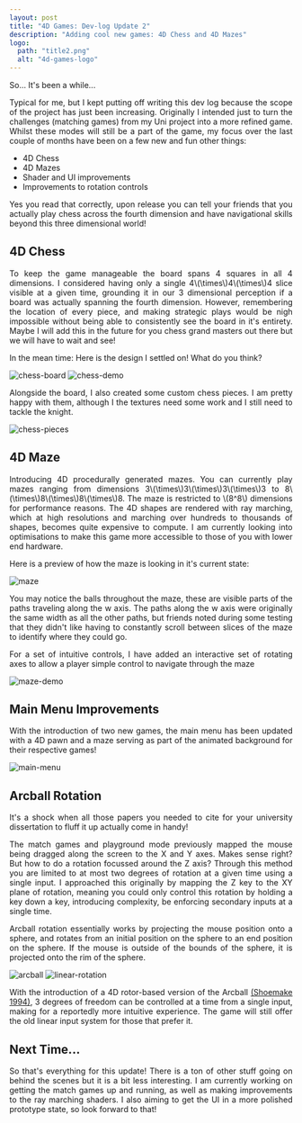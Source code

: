 ```yaml
---
layout: post
title: "4D Games: Dev-log Update 2"
description: "Adding cool new games: 4D Chess and 4D Mazes"
logo: 
  path: "title2.png"
  alt: "4d-games-logo"
---
```


<p style="text-align: justify">
So... It's been a while...
</p>

<p style="text-align: justify">
Typical for me, but I kept putting off writing this dev log because the scope of the project has just been increasing.
Originally I intended just to turn the challenges (matching games) from my Uni project into a more refined game. Whilst these modes will still be a part of the game, my focus over the last couple of months have been on a few new and fun other things:
</p>

 - 4D Chess
 - 4D Mazes
 - Shader and UI improvements
 - Improvements to rotation controls

<p style="text-align: justify">
Yes you read that correctly, upon release you can tell your friends that you actually play chess across the fourth dimension and have navigational skills beyond this three dimensional world!
</p>

## 4D Chess

<p style="text-align: justify">
To keep the game manageable the board spans 4 squares in all 4 dimensions. I considered having only a single 4\(\times\)4\(\times\)4 slice visible at a given time, grounding it in our 3 dimensional perception if a board was actually spanning the fourth dimension. However, remembering the location of every piece, and making strategic plays would be nigh impossible without being able to consistently see the board in it's entirety. Maybe I will add this in the future for you chess grand masters out there but we will have to wait and see!
</p>
<p style="text-align: justify">
In the mean time: Here is the design I settled on! What do you think?
</p>

<img src="{{ '/assets/devlog/chess_board.png' | absolute_url }} " alt="chess-board" style="max-width: 80%;margin-left: auto;margin-right: auto;"/>

<img src="{{ '/assets/devlog/chess_demo.gif' | absolute_url }} " alt="chess-demo" style="max-width: 80%;margin-left: auto;margin-right: auto;"/>

<p style="text-align: justify">
Alongside the board, I also created some custom chess pieces. I am pretty happy with them, although I the textures need some work and I still need to tackle the knight.
</p>

<img src="{{ '/assets/devlog/chess_pieces.png' | absolute_url }} " alt="chess-pieces" style="max-width: 80%;margin-left: auto;margin-right: auto;"/>

## 4D Maze

<p style="text-align: justify">
Introducing 4D procedurally generated mazes. You can currently play mazes ranging from dimensions 3\(\times\)3\(\times\)3\(\times\)3 to 8\(\times\)8\(\times\)8\(\times\)8. The maze is restricted to \(8^8\) dimensions for performance reasons. The 4D shapes are rendered with ray marching, which at high resolutions and marching over hundreds to thousands of shapes, becomes quite expensive to compute. I am currently looking into optimisations to make this game more accessible to those of you with lower end hardware.
</p>
<p style="text-align: justify">
Here is a preview of how the maze is looking in it's current state:
</p>

<img src="{{ '/assets/devlog/maze.png' | absolute_url }}" alt="maze" style="max-width: 80%;margin-left: auto;margin-right: auto;"/>

<p style="text-align: justify">
You may notice the balls throughout the maze, these are visible parts of the paths traveling along the w axis. The paths along the w axis were originally the same width as all the other paths, but friends noted during some testing that they didn't like having to constantly scroll between slices of the maze to identify where they could go.
</p>

<p style="text-align: justify">
For a set of intuitive controls, I have added an interactive set of rotating axes to allow a player simple control to navigate through the maze
</p>

<img src="{{ '/assets/devlog/maze_demo.gif' | absolute_url }}" alt="maze-demo" style="max-width: 80%;margin-left: auto;margin-right: auto;"/>

## Main Menu Improvements

<p style="text-align: justify">
With the introduction of two new games, the main menu has been updated with a 4D pawn and a maze serving as part of the animated background for their respective games!
</p>

<img src="{{ '/assets/devlog/main_menu.gif' | absolute_url }}" alt="main-menu" style="max-width: 80%;margin-left: auto;margin-right: auto;"/>

## Arcball Rotation

<p style="text-align: justify">
It's a shock when all those papers you needed to cite for your university dissertation to fluff it up actually come in handy!
</p>

<p style="text-align: justify">
The match games and playground mode previously mapped the mouse being dragged along the screen to the X and Y axes. Makes sense right? But how to do a rotation focussed around the Z axis? Through this method you are limited to at most two degrees of rotation at a given time using a single input. I approached this originally by mapping the Z key to the XY plane of rotation, meaning you could only control this rotation by holding a key down a key, introducing complexity, be enforcing secondary inputs at a single time.
</p>

<p style="text-align: justify">
Arcball rotation essentially works by projecting the mouse position onto a sphere, and rotates from an initial position on the sphere to an end position on the sphere.
If the mouse is outside of the bounds of the sphere, it is projected onto the rim of the sphere.
</p>

<img src="{{ '/assets/devlog/arcball.gif' | absolute_url }}" alt="arcball" style="max-width: 80%;margin-left: auto;margin-right: auto;"/>

<img src="{{ '/assets/devlog/linear_rotation.gif' | absolute_url }}" alt="linear-rotation" style="max-width: 80%;margin-left: auto;margin-right: auto;"/>

<p style="text-align: justify">
With the introduction of a 4D rotor-based version of the Arcball <a href="https://research.cs.wisc.edu/graphics/Courses/559-f2001/Examples/Gl3D/arcball-gems.pdf">(Shoemake 1994)</a>, 3 degrees of freedom can be controlled at a time from a single input, making for a reportedly more intuitive experience. The game will still offer the old linear input system for those that prefer it.
</p>

## Next Time...

<p style="text-align: justify">
So that's everything for this update! There is a ton of other stuff going on behind the scenes but it is a bit less interesting.
I am currently working on getting the match games up and running, as well as making improvements to the ray marching shaders. I also aiming to get the UI in a more polished prototype state, so look forward to that!
</p>